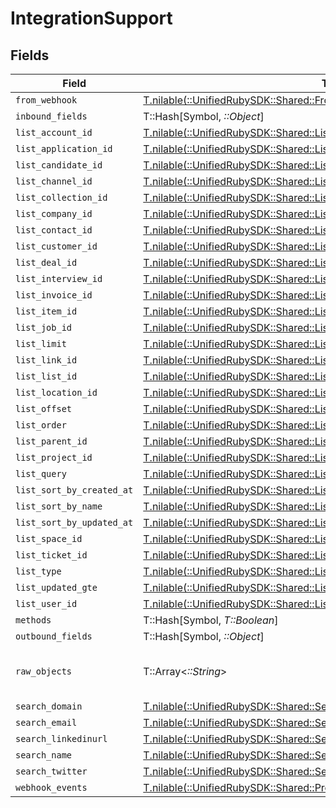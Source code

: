 # IntegrationSupport


## Fields

| Field                                                                                                                                          | Type                                                                                                                                           | Required                                                                                                                                       | Description                                                                                                                                    |
| ---------------------------------------------------------------------------------------------------------------------------------------------- | ---------------------------------------------------------------------------------------------------------------------------------------------- | ---------------------------------------------------------------------------------------------------------------------------------------------- | ---------------------------------------------------------------------------------------------------------------------------------------------- |
| `from_webhook`                                                                                                                                 | [T.nilable(::UnifiedRubySDK::Shared::FromWebhook)](../../models/shared/fromwebhook.md)                                                         | :heavy_minus_sign:                                                                                                                             | N/A                                                                                                                                            |
| `inbound_fields`                                                                                                                               | T::Hash[Symbol, *::Object*]                                                                                                                    | :heavy_minus_sign:                                                                                                                             | N/A                                                                                                                                            |
| `list_account_id`                                                                                                                              | [T.nilable(::UnifiedRubySDK::Shared::ListAccountId)](../../models/shared/listaccountid.md)                                                     | :heavy_minus_sign:                                                                                                                             | N/A                                                                                                                                            |
| `list_application_id`                                                                                                                          | [T.nilable(::UnifiedRubySDK::Shared::ListApplicationId)](../../models/shared/listapplicationid.md)                                             | :heavy_minus_sign:                                                                                                                             | N/A                                                                                                                                            |
| `list_candidate_id`                                                                                                                            | [T.nilable(::UnifiedRubySDK::Shared::ListCandidateId)](../../models/shared/listcandidateid.md)                                                 | :heavy_minus_sign:                                                                                                                             | N/A                                                                                                                                            |
| `list_channel_id`                                                                                                                              | [T.nilable(::UnifiedRubySDK::Shared::ListChannelId)](../../models/shared/listchannelid.md)                                                     | :heavy_minus_sign:                                                                                                                             | N/A                                                                                                                                            |
| `list_collection_id`                                                                                                                           | [T.nilable(::UnifiedRubySDK::Shared::ListCollectionId)](../../models/shared/listcollectionid.md)                                               | :heavy_minus_sign:                                                                                                                             | N/A                                                                                                                                            |
| `list_company_id`                                                                                                                              | [T.nilable(::UnifiedRubySDK::Shared::ListCompanyId)](../../models/shared/listcompanyid.md)                                                     | :heavy_minus_sign:                                                                                                                             | N/A                                                                                                                                            |
| `list_contact_id`                                                                                                                              | [T.nilable(::UnifiedRubySDK::Shared::ListContactId)](../../models/shared/listcontactid.md)                                                     | :heavy_minus_sign:                                                                                                                             | N/A                                                                                                                                            |
| `list_customer_id`                                                                                                                             | [T.nilable(::UnifiedRubySDK::Shared::ListCustomerId)](../../models/shared/listcustomerid.md)                                                   | :heavy_minus_sign:                                                                                                                             | N/A                                                                                                                                            |
| `list_deal_id`                                                                                                                                 | [T.nilable(::UnifiedRubySDK::Shared::ListDealId)](../../models/shared/listdealid.md)                                                           | :heavy_minus_sign:                                                                                                                             | N/A                                                                                                                                            |
| `list_interview_id`                                                                                                                            | [T.nilable(::UnifiedRubySDK::Shared::ListInterviewId)](../../models/shared/listinterviewid.md)                                                 | :heavy_minus_sign:                                                                                                                             | N/A                                                                                                                                            |
| `list_invoice_id`                                                                                                                              | [T.nilable(::UnifiedRubySDK::Shared::ListInvoiceId)](../../models/shared/listinvoiceid.md)                                                     | :heavy_minus_sign:                                                                                                                             | N/A                                                                                                                                            |
| `list_item_id`                                                                                                                                 | [T.nilable(::UnifiedRubySDK::Shared::ListItemId)](../../models/shared/listitemid.md)                                                           | :heavy_minus_sign:                                                                                                                             | N/A                                                                                                                                            |
| `list_job_id`                                                                                                                                  | [T.nilable(::UnifiedRubySDK::Shared::ListJobId)](../../models/shared/listjobid.md)                                                             | :heavy_minus_sign:                                                                                                                             | N/A                                                                                                                                            |
| `list_limit`                                                                                                                                   | [T.nilable(::UnifiedRubySDK::Shared::ListLimit)](../../models/shared/listlimit.md)                                                             | :heavy_minus_sign:                                                                                                                             | N/A                                                                                                                                            |
| `list_link_id`                                                                                                                                 | [T.nilable(::UnifiedRubySDK::Shared::ListLinkId)](../../models/shared/listlinkid.md)                                                           | :heavy_minus_sign:                                                                                                                             | N/A                                                                                                                                            |
| `list_list_id`                                                                                                                                 | [T.nilable(::UnifiedRubySDK::Shared::ListListId)](../../models/shared/listlistid.md)                                                           | :heavy_minus_sign:                                                                                                                             | N/A                                                                                                                                            |
| `list_location_id`                                                                                                                             | [T.nilable(::UnifiedRubySDK::Shared::ListLocationId)](../../models/shared/listlocationid.md)                                                   | :heavy_minus_sign:                                                                                                                             | N/A                                                                                                                                            |
| `list_offset`                                                                                                                                  | [T.nilable(::UnifiedRubySDK::Shared::ListOffset)](../../models/shared/listoffset.md)                                                           | :heavy_minus_sign:                                                                                                                             | N/A                                                                                                                                            |
| `list_order`                                                                                                                                   | [T.nilable(::UnifiedRubySDK::Shared::ListOrder)](../../models/shared/listorder.md)                                                             | :heavy_minus_sign:                                                                                                                             | N/A                                                                                                                                            |
| `list_parent_id`                                                                                                                               | [T.nilable(::UnifiedRubySDK::Shared::ListParentId)](../../models/shared/listparentid.md)                                                       | :heavy_minus_sign:                                                                                                                             | N/A                                                                                                                                            |
| `list_project_id`                                                                                                                              | [T.nilable(::UnifiedRubySDK::Shared::ListProjectId)](../../models/shared/listprojectid.md)                                                     | :heavy_minus_sign:                                                                                                                             | N/A                                                                                                                                            |
| `list_query`                                                                                                                                   | [T.nilable(::UnifiedRubySDK::Shared::ListQuery)](../../models/shared/listquery.md)                                                             | :heavy_minus_sign:                                                                                                                             | N/A                                                                                                                                            |
| `list_sort_by_created_at`                                                                                                                      | [T.nilable(::UnifiedRubySDK::Shared::ListSortByCreatedAt)](../../models/shared/listsortbycreatedat.md)                                         | :heavy_minus_sign:                                                                                                                             | N/A                                                                                                                                            |
| `list_sort_by_name`                                                                                                                            | [T.nilable(::UnifiedRubySDK::Shared::ListSortByName)](../../models/shared/listsortbyname.md)                                                   | :heavy_minus_sign:                                                                                                                             | N/A                                                                                                                                            |
| `list_sort_by_updated_at`                                                                                                                      | [T.nilable(::UnifiedRubySDK::Shared::ListSortByUpdatedAt)](../../models/shared/listsortbyupdatedat.md)                                         | :heavy_minus_sign:                                                                                                                             | N/A                                                                                                                                            |
| `list_space_id`                                                                                                                                | [T.nilable(::UnifiedRubySDK::Shared::ListSpaceId)](../../models/shared/listspaceid.md)                                                         | :heavy_minus_sign:                                                                                                                             | N/A                                                                                                                                            |
| `list_ticket_id`                                                                                                                               | [T.nilable(::UnifiedRubySDK::Shared::ListTicketId)](../../models/shared/listticketid.md)                                                       | :heavy_minus_sign:                                                                                                                             | N/A                                                                                                                                            |
| `list_type`                                                                                                                                    | [T.nilable(::UnifiedRubySDK::Shared::ListType)](../../models/shared/listtype.md)                                                               | :heavy_minus_sign:                                                                                                                             | N/A                                                                                                                                            |
| `list_updated_gte`                                                                                                                             | [T.nilable(::UnifiedRubySDK::Shared::ListUpdatedGte)](../../models/shared/listupdatedgte.md)                                                   | :heavy_minus_sign:                                                                                                                             | N/A                                                                                                                                            |
| `list_user_id`                                                                                                                                 | [T.nilable(::UnifiedRubySDK::Shared::ListUserId)](../../models/shared/listuserid.md)                                                           | :heavy_minus_sign:                                                                                                                             | N/A                                                                                                                                            |
| `methods`                                                                                                                                      | T::Hash[Symbol, *T::Boolean*]                                                                                                                  | :heavy_minus_sign:                                                                                                                             | N/A                                                                                                                                            |
| `outbound_fields`                                                                                                                              | T::Hash[Symbol, *::Object*]                                                                                                                    | :heavy_minus_sign:                                                                                                                             | N/A                                                                                                                                            |
| `raw_objects`                                                                                                                                  | T::Array<*::String*>                                                                                                                           | :heavy_minus_sign:                                                                                                                             | objects that we map from in the integration                                                                                                    |
| `search_domain`                                                                                                                                | [T.nilable(::UnifiedRubySDK::Shared::SearchDomain)](../../models/shared/searchdomain.md)                                                       | :heavy_minus_sign:                                                                                                                             | N/A                                                                                                                                            |
| `search_email`                                                                                                                                 | [T.nilable(::UnifiedRubySDK::Shared::SearchEmail)](../../models/shared/searchemail.md)                                                         | :heavy_minus_sign:                                                                                                                             | N/A                                                                                                                                            |
| `search_linkedinurl`                                                                                                                           | [T.nilable(::UnifiedRubySDK::Shared::SearchLinkedinurl)](../../models/shared/searchlinkedinurl.md)                                             | :heavy_minus_sign:                                                                                                                             | N/A                                                                                                                                            |
| `search_name`                                                                                                                                  | [T.nilable(::UnifiedRubySDK::Shared::SearchName)](../../models/shared/searchname.md)                                                           | :heavy_minus_sign:                                                                                                                             | N/A                                                                                                                                            |
| `search_twitter`                                                                                                                               | [T.nilable(::UnifiedRubySDK::Shared::SearchTwitter)](../../models/shared/searchtwitter.md)                                                     | :heavy_minus_sign:                                                                                                                             | N/A                                                                                                                                            |
| `webhook_events`                                                                                                                               | [T.nilable(::UnifiedRubySDK::Shared::PropertyIntegrationSupportWebhookEvents)](../../models/shared/propertyintegrationsupportwebhookevents.md) | :heavy_minus_sign:                                                                                                                             | N/A                                                                                                                                            |